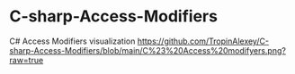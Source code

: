 # C-sharp-Access-Modifiers
C# Access Modifiers visualization
https://github.com/TropinAlexey/C-sharp-Access-Modifiers/blob/main/C%23%20Access%20modifyers.png?raw=true
